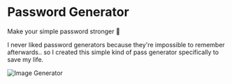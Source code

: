 # Password Generator 
Make your simple password stronger 💪 

I never liked password generators because they're impossible to remember afterwards.. 
so I created this simple kind of pass generator specifically to save my life.


![Image Generator](https://i.ibb.co/fXJ1Qgn/testee.png)
